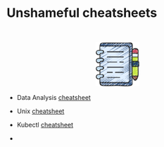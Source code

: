 # Unshameful cheatsheets

</br>
<p align="center">
<img src="/img/notes.png" width=100 >
</br>

- Data Analysis [cheatsheet](data_analysis.md)

- Unix [cheatsheet](unix_tricks.md)

- Kubectl [cheatsheet](kubectl_newbie.md)
- 
</p>

